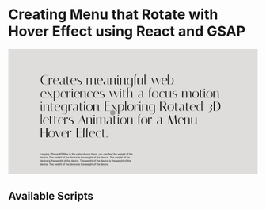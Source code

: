 # Creating Menu that Rotate with Hover Effect using React and GSAP

![DEMO!](/public/Demo.gif)

## Available Scripts
